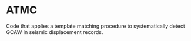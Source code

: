 # ATMC
Code that applies a template matching procedure to systematically detect GCAW in seismic displacement records.
